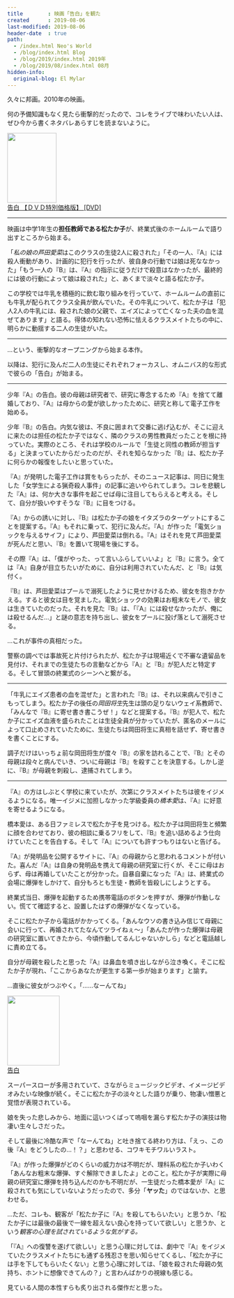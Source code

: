 ```yaml
---
title        : 映画「告白」を観た
created      : 2019-08-06
last-modified: 2019-08-06
header-date  : true
path:
  - /index.html Neo's World
  - /blog/index.html Blog
  - /blog/2019/index.html 2019年
  - /blog/2019/08/index.html 08月
hidden-info:
  original-blog: El Mylar
---
```


久々に邦画。2010年の映画。

何の予備知識もなく見たら衝撃的だったので、コレをライブで味わいたい人は、ぜひ今から書くネタバレあらすじを読まないように。

<div class="ad-amazon">
  <div class="ad-amazon-image">
    <a href="https://www.amazon.co.jp/dp/B0046ZSS2C?tag=neos21-22&amp;linkCode=osi&amp;th=1&amp;psc=1">
      <img src="https://m.media-amazon.com/images/I/41ejnBpx00L._SL160_.jpg" width="113" height="160">
    </a>
  </div>
  <div class="ad-amazon-info">
    <div class="ad-amazon-title">
      <a href="https://www.amazon.co.jp/dp/B0046ZSS2C?tag=neos21-22&amp;linkCode=osi&amp;th=1&amp;psc=1">告白 【ＤＶＤ特別価格版】 [DVD]</a>
    </div>
  </div>
</div>

---

映画は中学1年生の**担任教師である松たか子**が、終業式後のホームルームで語り出すところから始まる。

「*私の娘の芦田愛菜*はこのクラスの生徒2人に殺された」「その一人、『A』には殺人衝動があり、計画的に犯行を行ったが、彼自身の行動では娘は死ななかった」「もう一人の『B』は、『A』の指示に従うだけで殺意はなかったが、最終的には彼の行動によって娘は殺された」と、あくまで淡々と語る松たか子。

この学校では牛乳を積極的に飲む取り組みを行っていて、ホームルームの直前にも牛乳が配られてクラス全員が飲んでいた。その牛乳について、松たか子は「犯人2人の牛乳には、殺された娘の父親で、エイズによって亡くなった夫の血を混ぜてあります」と語る。得体の知れない恐怖に怯えるクラスメイトたちの中に、明らかに動揺する二人の生徒がいた。

---

…という、衝撃的なオープニングから始まる本作。

以降は、犯行に及んだ二人の生徒にそれぞれフォーカスし、オムニバス的な形式で彼らの「告白」が始まる。

---

少年『A』の告白。彼の母親は研究者で、研究に専念するため『A』を捨てて離婚しており、『A』は母からの愛が欲しかったために、研究と称して電子工作を始める。

少年『B』の告白。内気な彼は、不良に囲まれて交番に逃げ込むが、そこに迎えに来たのは担任の松たか子ではなく、隣のクラスの男性教員だったことを根に持っていた。実際のところ、それは学校のルールで「生徒と同性の教師が担当する」と決まっていたからだったのだが、それを知らなかった『B』は、松たか子に何らかの報復をしたいと思っていた。

『A』が発明した電子工作は賞をもらったが、そのニュース記事は、同日に発生した「女学生による猟奇殺人事件」の記事に追いやられてしまう。コレを悲観した『A』は、何か大きな事件を起こせば母に注目してもらえると考える。そして、自分が扱いやすそうな『B』に目をつける。

『A』からの誘いに対し、『B』は松たか子の娘をイタズラのターゲットにすることを提案する。『A』もそれに乗って、犯行に及んだ。『A』が作った「電気ショックを与えるサイフ」により、芦田愛菜は倒れる。『A』はそれを見て芦田愛菜が死んだと思い、『B』を置いて現場を後にする。

その際『A』は、「僕がやった、って言いふらしていいよ」と『B』に言う。全ては『A』自身が目立ちたいがために、自分は利用されていたんだ、と『B』は気付く。

『B』は、芦田愛菜はプールで溺死したように見せかけるため、彼女を抱きかかえる。すると彼女は目を覚ました。電気ショックの効果はお粗末なモノで、彼女は生きていたのだった。それを見た『B』は、「『A』には殺せなかったが、俺には殺せるんだ…」と謎の意志を持ち出し、彼女をプールに投げ落として溺死させる。

…これが事件の真相だった。

警察の調べでは事故死と片付けられたが、松たか子は現場近くで不審な遺留品を見付け、それまでの生徒たちの言動などから『A』と『B』が犯人だと特定する。そして冒頭の終業式のシーンへと繋がる。

---

「牛乳にエイズ患者の血を混ぜた」と言われた『B』は、それ以来病んで引きこもってしまう。松たか子の後任の*岡田将生*先生は頭の足りないウェイ系教師で、「みんなで『B』に寄せ書き書こうぜ！」などと提案する。『B』が犯人で、松たか子にエイズ血液を盛られたことは生徒全員が分かっていたが、匿名のメールによって口止めされていたために、生徒たちは岡田将生に真相を話せず、寄せ書きを書くことにする。

調子だけはいっちょ前な岡田将生が度々『B』の家を訪れることで、『B』とその母親は段々と病んでいき、ついに母親は『B』を殺すことを決意する。しかし逆に、『B』が母親を刺殺し、逮捕されてしまう。

---

『A』の方はしぶとく学校に来ていたが、次第にクラスメイトたちは彼をイジメるようになる。唯一イジメに加担しなかった学級委員の*橋本愛*は、『A』に好意を寄せるようになる。

橋本愛は、ある日ファミレスで松たか子を見つける。松たか子は岡田将生と頻繁に顔を合わせており、彼の相談に乗るフリをして、『B』を追い詰めるよう仕向けていたことを告白する。そして『A』についても許すつもりはないと告げる。

『A』が発明品を公開するサイトに、『A』の母親からと思われるコメントが付いた。喜んだ『A』は自身の発明品を携えて母親の研究室に行くが、そこに母はおらず、母は再婚していたことが分かった。自暴自棄になった『A』は、終業式の会場に爆弾をしかけて、自分もろとも生徒・教師を皆殺しにしようとする。

終業式当日、爆弾を起動するため携帯電話のボタンを押すが、爆弾が作動しない。慌てて確認すると、設置したはずの爆弾がなくなっている。

そこに松たか子から電話がかかってくる。「あんなウソの書き込み信じて母親に会いに行って、再婚されてたなんてツライねぇ〜」「あんたが作った爆弾は母親の研究室に置いてきたから、今頃作動してるんじゃないかしら」などと電話越しに責め立てる。

自分が母親を殺したと思った『A』は鼻血を噴き出しながら泣き喚く。そこに松たか子が現れ、「ここからあなたが更生する第一歩が始まります」と諭す。

…直後に彼女がつぶやく。「……なーんてね」

<div class="ad-amazon">
  <div class="ad-amazon-image">
    <a href="https://www.amazon.co.jp/dp/B00FIWNDNG?tag=neos21-22&amp;linkCode=osi&amp;th=1&amp;psc=1">
      <img src="https://m.media-amazon.com/images/I/413A5cAbNlL._SL160_.jpg" width="120" height="160">
    </a>
  </div>
  <div class="ad-amazon-info">
    <div class="ad-amazon-title">
      <a href="https://www.amazon.co.jp/dp/B00FIWNDNG?tag=neos21-22&amp;linkCode=osi&amp;th=1&amp;psc=1">告白</a>
    </div>
  </div>
</div>

スーパースローが多用されていて、さながらミュージックビデオ、イメージビデオみたいな映像が続く。そこに松たか子の淡々とした語りが乗り、物凄い憎悪と覚悟が表現されている。

娘を失った悲しみから、地面に這いつくばって嗚咽を漏らす松たか子の演技は物凄い生々しさだった。

そして最後に冷酷な声で「なーんてね」と吐き捨てる終わり方は、「えっ、この後『A』をどうしたの…！？」と思わせる、コワキモチワルいラスト。

『A』が作った爆弾がどのくらいの威力かは不明だが、理科系の松たか子いわく「あんなお粗末な爆弾、すぐ解除できましたよ」とのこと。松たか子が実際に母親の研究室に爆弾を持ち込んだのかも不明だが、一生徒だった橋本愛が『A』に殺されても気にしていないようだったので、多分「**ヤッた**」のではないか、と思わせる。

…ただ、コレも、観客が「松たか子に『A』を殺してもらいたい」と思うか、「松たか子には最後の最後で一線を超えない良心を持っていて欲しい」と思うか、という*観客の心理を試されているような気がする。*

「『A』への復讐を遂げて欲しい」と思う心理に対しては、劇中で『A』をイジメていたクラスメイトたちにも通ずる残忍さを思い知らせてくるし、「松たか子には手を下してもらいたくない」と思う心理に対しては、「娘を殺された母親の気持ち、ホントに想像できてんの？」と言わんばかりの視線も感じる。

見ている人間の本性すらも炙り出される傑作だと思った。
